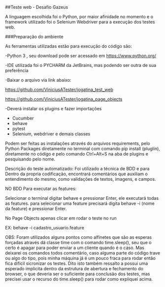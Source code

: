 ##Teste web - Desafio Gazeus

A linguagem escolhida foi o Python, por maior afinidade no momento
e o framework utilizado foi o Selenium Webdriver para a execução dos testes web.

###Preparação do ambiente

 As ferramentas utilizadas estão para execução do código são:

 -Python 3 , seu download pode ser acessado em <https://www.python.org/>

 -IDE utilizada foi o PYCHARM da JetBrains, mas podendo ser outra de sua preferência
 
-Baixar o arquivo via link abaixo:

<https://github.com/ViniciusATester/jogatina_test_web>

<https://github.com/ViniciusATester/jogatina_page_objects>

 -Deverá instalar os plugins e fazer importações 
 * Cucumber
 * behave
 * pytest
 * Selenium, webdriver e demais classes

Podem ser feitas as instalações através do arquivos requirements, pelo Python Packages
diretamente no terminal com comando pip install (pluglin), diretamente no código e pelo 
comando Ctrl+Alt+S na aba de plugins e pesquisando pelo nome.

Descrição do teste automatizado:
Foi utilizado a técnica de BDD e para 
Dentro da propria codificação, encontrará comentários que auxiliam o entendimento do mesmo,
como validações de textos, imagens, e campos.



NO BDD Para executar as features:

Selecionar o terminal digitar behave e pressionar Enter, ele executará todas as features.
para selecionar uma feature precisará digita behave -i (nome da feature) e pressionar Enter.

No Page Objects apenas clicar em rodar o teste no run

EX: behave -i cadastro_usuario.feature

OBS: Foram utilizados alguns pontos como alfinetes que são as esperas forçadas através
dá classe time com o comando time.sleep(), seu que o certo é apagar para poder enviar
a um cliente quando é o caso. Mas deixarei os comandos todos comentário, caso alguma parte do código 
trave ou algo do tipo, pois minha máquina já é um pouco fraca para rodar então fica difícil sicronizar os testes.
Dito isto também ressalto a possui uma esperado implicita dentro da estrutura de abertura
e fechamento do browser, o que deveria ser o suficiente para conclusão dos testes, 
mas precisei usar o recurso do time.sleep() para rodar como expliquei acima.



    
 